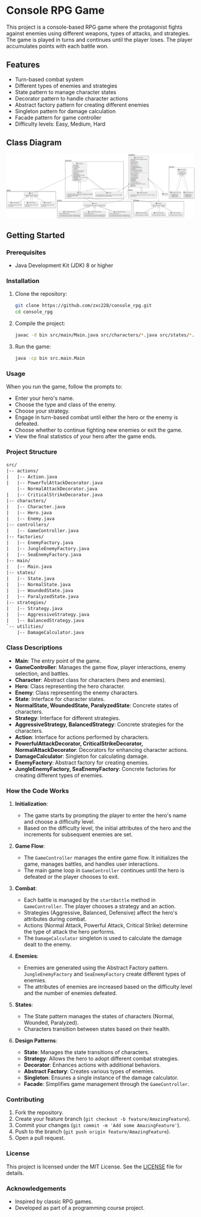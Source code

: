 # Console RPG Game

This project is a console-based RPG game where the protagonist fights against enemies using different weapons, types of attacks, and strategies. The game is played in turns and continues until the player loses. The player accumulates points with each battle won.

## Features

- Turn-based combat system
- Different types of enemies and strategies
- State pattern to manage character states
- Decorator pattern to handle character actions
- Abstract factory pattern for creating different enemies
- Singleton pattern for damage calculation
- Facade pattern for game controller
- Difficulty levels: Easy, Medium, Hard

## Class Diagram

![Class Diagram](out/src/diagram/diagram.png)

## Getting Started

### Prerequisites

- Java Development Kit (JDK) 8 or higher

### Installation

1. Clone the repository:
    ```sh
    git clone https://github.com/zxc228/console_rpg.git
    cd console_rpg
    ```

2. Compile the project:
    ```sh
    javac -d bin src/main/Main.java src/characters/*.java src/states/*.java src/strategies/*.java src/actions/*.java src/factories/*.java src/controllers/*.java src/utilities/*.java
    ```

3. Run the game:
    ```sh
    java -cp bin src.main.Main
    ```

### Usage

When you run the game, follow the prompts to:

- Enter your hero's name.
- Choose the type and class of the enemy.
- Choose your strategy.
- Engage in turn-based combat until either the hero or the enemy is defeated.
- Choose whether to continue fighting new enemies or exit the game.
- View the final statistics of your hero after the game ends.

### Project Structure
```
src/
|-- actions/
|   |-- Action.java
|   |-- PowerfulAttackDecorator.java
    |-- NormalAttackDecorator.java
|   |-- CriticalStrikeDecorator.java
|-- characters/
|   |-- Character.java
|   |-- Hero.java
|   |-- Enemy.java
|-- controllers/
|   |-- GameController.java
|-- factories/
|   |-- EnemyFactory.java
|   |-- JungleEnemyFactory.java
|   |-- SeaEnemyFactory.java
|-- main/
|   |-- Main.java
|-- states/
|   |-- State.java
|   |-- NormalState.java
|   |-- WoundedState.java
|   |-- ParalyzedState.java
|-- strategies/
|   |-- Strategy.java
|   |-- AggressiveStrategy.java
|   |-- BalancedStrategy.java
`-- utilities/
    |-- DamageCalculator.java
```

### Class Descriptions

- **Main**: The entry point of the game.
- **GameController**: Manages the game flow, player interactions, enemy selection, and battles.
- **Character**: Abstract class for characters (hero and enemies).
- **Hero**: Class representing the hero character.
- **Enemy**: Class representing the enemy characters.
- **State**: Interface for character states.
- **NormalState, WoundedState, ParalyzedState**: Concrete states of characters.
- **Strategy**: Interface for different strategies.
- **AggressiveStrategy, BalancedStrategy**: Concrete strategies for the characters.
- **Action**: Interface for actions performed by characters.
- **PowerfulAttackDecorator, CriticalStrikeDecorator, NormalAttackDecorator**: Decorators for enhancing character actions.
- **DamageCalculator**: Singleton for calculating damage.
- **EnemyFactory**: Abstract factory for creating enemies.
- **JungleEnemyFactory, SeaEnemyFactory**: Concrete factories for creating different types of enemies.

### How the Code Works

1. **Initialization**:
   - The game starts by prompting the player to enter the hero's name and choose a difficulty level.
   - Based on the difficulty level, the initial attributes of the hero and the increments for subsequent enemies are set.

2. **Game Flow**:
   - The `GameController` manages the entire game flow. It initializes the game, manages battles, and handles user interactions.
   - The main game loop in `GameController` continues until the hero is defeated or the player chooses to exit.

3. **Combat**:
   - Each battle is managed by the `startBattle` method in `GameController`. The player chooses a strategy and an action.
   - Strategies (Aggressive, Balanced, Defensive) affect the hero's attributes during combat.
   - Actions (Normal Attack, Powerful Attack, Critical Strike) determine the type of attack the hero performs.
   - The `DamageCalculator` singleton is used to calculate the damage dealt to the enemy.

4. **Enemies**:
   - Enemies are generated using the Abstract Factory pattern. `JungleEnemyFactory` and `SeaEnemyFactory` create different types of enemies.
   - The attributes of enemies are increased based on the difficulty level and the number of enemies defeated.

5. **States**:
   - The State pattern manages the states of characters (Normal, Wounded, Paralyzed).
   - Characters transition between states based on their health.

6. **Design Patterns**:
   - **State**: Manages the state transitions of characters.
   - **Strategy**: Allows the hero to adopt different combat strategies.
   - **Decorator**: Enhances actions with additional behaviors.
   - **Abstract Factory**: Creates various types of enemies.
   - **Singleton**: Ensures a single instance of the damage calculator.
   - **Facade**: Simplifies game management through the `GameController`.
   
### Contributing

1. Fork the repository.
2. Create your feature branch (`git checkout -b feature/AmazingFeature`).
3. Commit your changes (`git commit -m 'Add some AmazingFeature'`).
4. Push to the branch (`git push origin feature/AmazingFeature`).
5. Open a pull request.

### License

This project is licensed under the MIT License. See the [LICENSE](LICENSE) file for details.

### Acknowledgements

- Inspired by classic RPG games.
- Developed as part of a programming course project.
